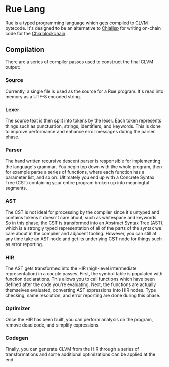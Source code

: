 # Rue Lang

Rue is a typed programming language which gets compiled to [CLVM](https://chialisp.com/clvm) bytecode. It's designed to be an alternative to [Chialisp](https://chialisp.com) for writing on-chain code for the [Chia blockchain](https://chia.net).

## Compilation

There are a series of compiler passes used to construct the final CLVM output:

### Source

Currently, a single file is used as the source for a Rue program. It's read into memory as a UTF-8 encoded string.

### Lexer

The source text is then split into tokens by the lexer. Each token represents things such as punctuation, strings, identifiers, and keywords. This is done to improve performance and enhance error messages during the parser phase.

### Parser

The hand written recursive descent parser is responsible for implementing the language's grammar. You begin top down with the whole program, then for example parse a series of functions, where each function has a parameter list, and so on. Ultimately you end up with a Concrete Syntax Tree (CST) containing your entire program broken up into meaningful segments.

### AST

The CST is not ideal for processing by the compiler since it's untyped and contains tokens it doesn't care about, such as whitespace and keywords. So in this phase, the CST is transformed into an Abstract Syntax Tree (AST), which is a strongly typed representation of all of the parts of the syntax we care about in the compiler and adjacent tooling. However, you can still at any time take an AST node and get its underlying CST node for things such as error reporting.

### HIR

The AST gets transformed into the HIR (high-level intermediate representation) in a couple passes. First, the symbol table is populated with function declarations. This allows you to call functions which have been defined after the code you're evaluating. Next, the functions are actually themselves evaluated, converting AST expressions into HIR nodes. Type checking, name resolution, and error reporting are done during this phase.

### Optimizer

Once the HIR has been built, you can perform analysis on the program, remove dead code, and simplify expressions.

### Codegen

Finally, you can generate CLVM from the HIR through a series of transformations and some additional optimizations can be applied at the end.
